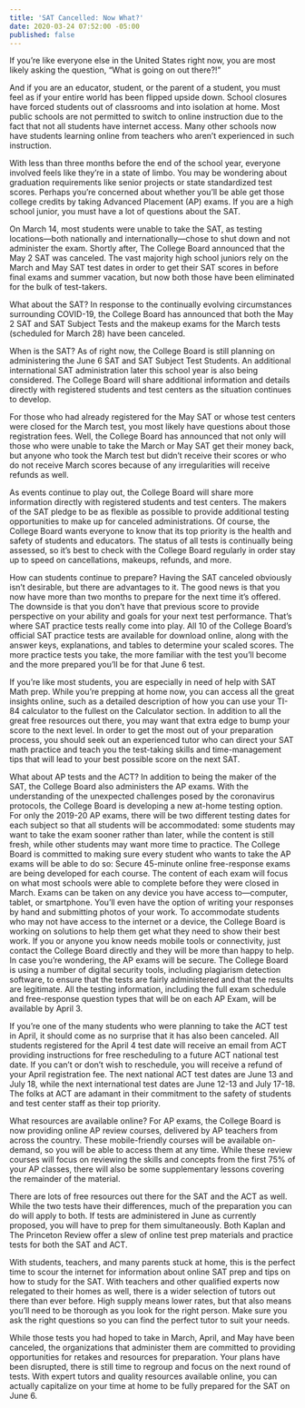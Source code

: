 ```yaml
---
title: 'SAT Cancelled: Now What?'
date: 2020-03-24 07:52:00 -05:00
published: false
---
```


If you’re like everyone else in the United States right now, you are most likely asking the question, “What is going on out there?!”

And if you are an educator, student, or the parent of a student, you must feel as if your entire world has been flipped upside down. School closures have forced students out of classrooms and into isolation at home. Most public schools are not permitted to switch to online instruction due to the fact that not all students have internet access. Many other schools now have students learning online from teachers who aren’t experienced in such instruction.

With less than three months before the end of the school year, everyone involved feels like they’re in a state of limbo. You may be wondering about graduation requirements like senior projects or state standardized test scores. Perhaps you’re concerned about whether you’ll be able get those college credits by taking Advanced Placement (AP) exams. If you are a high school junior, you must have a lot of questions about the SAT.

On March 14, most students were unable to take the SAT, as testing locations—both nationally and internationally—chose to shut down and not administer the exam. Shortly after, The College Board announced that the May 2 SAT was canceled. The vast majority high school juniors rely on the March and May SAT test dates in order to get their SAT scores in before final exams and summer vacation, but now both those have been eliminated for the bulk of test-takers. 

What about the SAT?
In response to the continually evolving circumstances surrounding COVID-19, the College Board has announced that both the May 2 SAT and SAT Subject Tests and the makeup exams for the March tests (scheduled for March 28) have been canceled. 

When is the SAT? As of right now, the College Board is still planning on administering the June 6 SAT and SAT Subject Test Students. An additional international SAT administration later this school year is also being considered. The College Board will share additional information and details directly with registered students and test centers as the situation continues to develop.

For those who had already registered for the May SAT or whose test centers were closed for the March test, you most likely have questions about those registration fees. Well, the College Board has announced that not only will those who were unable to take the March or May SAT get their money back, but anyone who took the March test but didn’t receive their scores or who do not receive March scores because of any irregularities will receive refunds as well.

As events continue to play out, the College Board will share more information directly with registered students and test centers. The makers of the SAT pledge to be as flexible as possible to provide additional testing opportunities to make up for canceled administrations. Of course, the College Board wants everyone to know that its top priority is the health and safety of students and educators. The status of all tests is continually being assessed, so it’s best to check with the College Board regularly in order stay up to speed on cancellations, makeups, refunds, and more.

How can students continue to prepare?
Having the SAT canceled obviously isn’t desirable, but there are advantages to it. The good news is that you now have more than two months to prepare for the next time it’s offered. The downside is that you don’t have that previous score to provide perspective on your ability and goals for your next test performance. That’s where SAT practice tests really come into play. All 10 of the College Board’s official SAT practice tests are available for download online, along with the answer keys, explanations, and tables to determine your scaled scores. The more practice tests you take, the more familiar with the test you’ll become and the more prepared you’ll be for that June 6 test.

If you’re like most students, you are especially in need of help with SAT Math prep. While you’re prepping at home now, you can access all the great insights online, such as a detailed description of how you can use your TI-84 calculator to the fullest on the Calculator section. In addition to all the great free resources out there, you may want that extra edge to bump your score to the next level. In order to get the most out of your preparation process, you should seek out an experienced tutor who can direct your SAT math practice and teach you the test-taking skills and time-management tips that will lead to your best possible score on the next SAT.

What about AP tests and the ACT?
In addition to being the maker of the SAT, the College Board also administers the AP exams. With the understanding of the unexpected challenges posed by the coronavirus protocols, the College Board is developing a new at-home testing option. For only the 2019-20 AP exams, there will be two different testing dates for each subject so that all students will be accommodated: some students may want to take the exam sooner rather than later, while the content is still fresh, while other students may want more time to practice. The College Board is committed to making sure every student who wants to take the AP exams will be able to do so:
Secure 45-minute online free-response exams are being developed for each course.
The content of each exam will focus on what most schools were able to complete before they were closed in March.
Exams can be taken on any device you have access to—computer, tablet, or smartphone. You’ll even have the option of writing your responses by hand and submitting photos of your work.
To accommodate students who may not have access to the internet or a device, the College Board is working on solutions to help them get what they need to show their best work. If you or anyone you know needs mobile tools or connectivity, just contact the College Board directly and they will be more than happy to help.
In case you’re wondering, the AP exams will be secure. The College Board is using a number of digital security tools, including plagiarism detection software, to ensure that the tests are fairly administered and that the results are legitimate. All the testing information, including the full exam schedule and free-response question types that will be on each AP Exam, will be available by April 3.

If you’re one of the many students who were planning to take the ACT test in April, it should come as no surprise that it has also been canceled. All students registered for the April 4 test date will receive an email from ACT providing instructions for free rescheduling to a future ACT national test date. If you can’t or don’t wish to reschedule, you will receive a refund of your April registration fee. The next national ACT test dates are June 13 and July 18, while the next international test dates are June 12-13 and July 17-18. The folks at ACT are adamant in their commitment to the safety of students and test center staff as their top priority.

What resources are available online?
For AP exams, the College Board is now providing online AP review courses, delivered by AP teachers from across the country. These mobile-friendly courses will be available on-demand, so you will be able to access them at any time. While these review courses will focus on reviewing the skills and concepts from the first 75% of your AP classes, there will also be some supplementary lessons covering the remainder of the material.

There are lots of free resources out there for the SAT and the ACT as well. While the two tests have their differences, much of the preparation you can do will apply to both. If tests are administered in June as currently proposed, you will have to prep for them simultaneously. Both Kaplan and The Princeton Review offer a slew of online test prep materials and practice tests for both the SAT and ACT. 

With students, teachers, and many parents stuck at home, this is the perfect time to scour the internet for information about online SAT prep and tips on how to study for the SAT. With teachers and other qualified experts now relegated to their homes as well, there is a wider selection of tutors out there than ever before. High supply means lower rates, but that also means you’ll need to be thorough as you look for the right person. Make sure you ask the right questions so you can find the perfect tutor to suit your needs. 


While those tests you had hoped to take in March, April, and May have been canceled, the organizations that administer them are committed to providing opportunities for retakes and resources for preparation. Your plans have been disrupted, there is still time to regroup and focus on the next round of tests. With expert tutors and quality resources available online, you can actually capitalize on your time at home to be fully prepared for the SAT on June 6.
